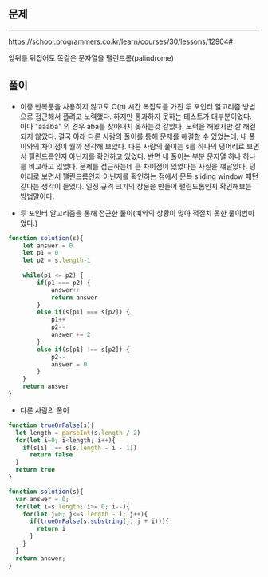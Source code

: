 ## 문제
---
https://school.programmers.co.kr/learn/courses/30/lessons/12904#

앞뒤를 뒤집어도 똑같은 문자열을 팰린드롬(palindrome)

## 풀이
- 이중 반복문을 사용하지 않고도 O(n) 시간 복잡도를 가진 투 포인터 알고리즘 방법으로 접근해서 풀려고 노력했다. 하지만 통과하지 못하는 테스트가 대부분이었다. 
아마 "aaaba" 의 경우 aba를 찾아내지 못하는것 같았다. 노력을 해봤지만 잘 해결되지 않았다. 
결국 아래 다른 사람의 풀이를 통해 문제를 해결할 수 있었는데, 내 풀이와의 차이점이 뭘까 생각해 보았다.
다른 사람의 풀이는 s를 하나의 덩어리로 보면서 팰린드롬인지 아닌지를 확인하고 있었다.  반면 내 풀이는 부분 문자열 하나 하나를 비교하고 있었다.
문제를 접근하는데 큰 차이점이 있었다는 사실을 꺠달았다. 덩어리로 보면서 팰린드롬인지 아닌지를 확인하는 점에서 문득 sliding window 패턴 같다는 생각이 들었다. 일정 규격 크기의 창문을 만들어
팰린드롬인지 확인해보는 방법말이다.


- 투 포인터 알고리즘을 통해 접근한 풀이(예외의 상황이 많아 적절치 못한 풀이법이었다.)
```jsx
function solution(s){
    let answer = 0
    let p1 = 0
    let p2 = s.length-1
    
    while(p1 <= p2) {
        if(p1 === p2) {
            answer++
            return answer
        }
        else if(s[p1] === s[p2]) {
            p1++
            p2--
            answer += 2
        }
        else if(s[p1] !== s[p2]) {
            p2-- 
            answer = 0
        }
    }
    return answer
}
```

- 다른 사람의 풀이
```jsx
function trueOrFalse(s){
  let length = parseInt(s.length / 2)
  for(let i=0; i<length; i++){
    if(s[i] !== s[s.length - i - 1])
      return false
  }
  return true
}

function solution(s){
  var answer = 0;
  for(let i=s.length; i>= 0; i--){
    for(let j=0; j<=s.length - i; j++){
      if(trueOrFalse(s.substring(j, j + i))){
        return i
      }
    }
  }
  return answer;
}
```
